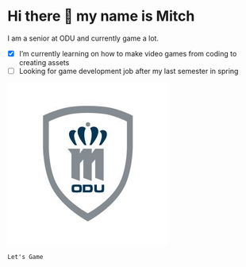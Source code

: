 # Hi there 👋 my name is Mitch 
I am a senior at ODU and currently game a lot.
- [x] I’m currently learning on how to make video games from coding to creating assets
- [ ] Looking for game development job after my last semester in spring

![Image of ODU esports logo](https://github.com/MitchellFoster/MitchellFoster/blob/main/Images/I5r0o5GX_400x400.jpg)

```
Let's Game
```

